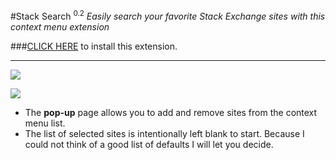 #Stack Search <sup>0.2</sup>
*Easily search your favorite Stack Exchange sites with this context menu extension*

###[CLICK HERE](https://github.com/rlemon/StackSearch/raw/master/package.crx) to install this extension.

--------

![](http://i.stack.imgur.com/kP3kW.png)

![](http://i.stack.imgur.com/zcNaD.png)

- The **pop-up** page allows you to add and remove sites from the context menu list.
- The list of selected sites is intentionally left blank to start. Because I could not think of a good list of defaults I will let you decide.

